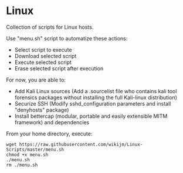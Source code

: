 # Linux

Collection of scripts for Linux hosts.

Use "menu.sh" script to automatize these actions:
  * Select script to execute
  * Download selected script
  * Execute selected script
  * Erase selected script after execution


For now, you are able to:
  * Add Kali Linux sources (Add a .sourcelist file who contains kali tool forensics packages without installing the full Kali-linux distribution)
  * Securize SSH (Modify sshd_configuration parameters and install "denyhosts" package)
  * Install bettercap (modular, portable and easily extensible MITM framework) and dependencies


From your home directory, execute:
```
wget https://raw.githubusercontent.com/wikijm/Linux-Scripts/master/menu.sh
chmod +x menu.sh
./menu.sh
rm ./menu.sh
```
